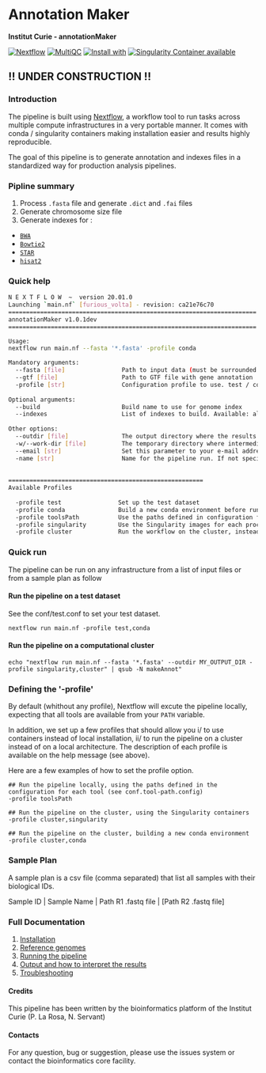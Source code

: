 # Annotation Maker

**Institut Curie - annotationMaker**

[![Nextflow](https://img.shields.io/badge/nextflow-%E2%89%A50.32.0-brightgreen.svg)](https://www.nextflow.io/)
[![MultiQC](https://img.shields.io/badge/MultiQC-1.8-blue.svg)](https://multiqc.info/)
[![Install with](https://anaconda.org/anaconda/conda-build/badges/installer/conda.svg)](https://conda.anaconda.org/anaconda)
[![Singularity Container available](https://img.shields.io/badge/singularity-available-7E4C74.svg)](https://singularity.lbl.gov/)
<!--[![Docker Container available](https://img.shields.io/badge/docker-available-003399.svg)](https://www.docker.com/)-->

## !! UNDER CONSTRUCTION !! 

### Introduction

The pipeline is built using [Nextflow](https://www.nextflow.io), a workflow tool to run tasks across multiple compute infrastructures in a very portable manner. 
It comes with conda / singularity containers making installation easier and results highly reproducible.

The goal of this pipeline is to generate annotation and indexes files in a standardized way for production analysis pipelines.

### Pipline summary

1. Process `.fasta` file and generate `.dict` and `.fai` files
2. Generate chromosome size file
3. Generate indexes for :
- [`BWA`](http://bio-bwa.sourceforge.net/)
- [`Bowtie2`](http://bowtie-bio.sourceforge.net/bowtie2/index.shtml) 
- [`STAR`](https://github.com/alexdobin/STAR)
- [`hisat2`](http://ccb.jhu.edu/software/hisat2/index.shtml)

### Quick help

```bash
N E X T F L O W  ~  version 20.01.0
Launching `main.nf` [furious_volta] - revision: ca21e76c70
======================================================================
annotationMaker v1.0.1dev
======================================================================

Usage:
nextflow run main.nf --fasta '*.fasta' -profile conda

Mandatory arguments:
  --fasta [file]                Path to input data (must be surrounded with quotes)
  --gtf [file]                  Path to GTF file with gene annotation
  -profile [str]                Configuration profile to use. test / conda / toolsPath / singularity / cluster (see below)
	  
Optional arguments:
  --build                       Build name to use for genome index
  --indexes                     List of indexes to build. Available: all,bwa,star,bowtie2,hisat2. Default: all
		  
Other options:
  --outdir [file]               The output directory where the results will be saved
  -w/--work-dir [file]          The temporary directory where intermediate data will be saved
  --email [str]                 Set this parameter to your e-mail address to get a summary e-mail with details of the run sent to you when the workflow exits
  -name [str]                   Name for the pipeline run. If not specified, Nextflow will automatically generate a random mnemonic.
				  
			  
=======================================================
Available Profiles
				  
  -profile test                Set up the test dataset
  -profile conda               Build a new conda environment before running the pipeline
  -profile toolsPath           Use the paths defined in configuration for each tool
  -profile singularity         Use the Singularity images for each process
  -profile cluster             Run the workflow on the cluster, instead of locally							
```

### Quick run

The pipeline can be run on any infrastructure from a list of input files or from a sample plan as follow

#### Run the pipeline on a test dataset
See the conf/test.conf to set your test dataset.

```
nextflow run main.nf -profile test,conda

```

#### Run the pipeline on a computational cluster

```
echo "nextflow run main.nf --fasta '*.fasta' --outdir MY_OUTPUT_DIR -profile singularity,cluster" | qsub -N makeAnnot"

```

### Defining the '-profile'

By default (whithout any profile), Nextflow will excute the pipeline locally, expecting that all tools are available from your `PATH` variable.

In addition, we set up a few profiles that should allow you i/ to use containers instead of local installation, ii/ to run the pipeline on a cluster instead of on a local architecture.
The description of each profile is available on the help message (see above).

Here are a few examples of how to set the profile option.

```
## Run the pipeline locally, using the paths defined in the configuration for each tool (see conf.tool-path.config)
-profile toolsPath

## Run the pipeline on the cluster, using the Singularity containers
-profile cluster,singularity

## Run the pipeline on the cluster, building a new conda environment
-profile cluster,conda

```

### Sample Plan

A sample plan is a csv file (comma separated) that list all samples with their biological IDs.


Sample ID | Sample Name | Path R1 .fastq file | [Path R2 .fastq file]

### Full Documentation

1. [Installation](docs/installation.md)
2. [Reference genomes](docs/reference_genomes.md)
3. [Running the pipeline](docs/usage.md)
4. [Output and how to interpret the results](docs/output.md)
5. [Troubleshooting](docs/troubleshooting.md)

#### Credits

This pipeline has been written by the bioinformatics platform of the Institut Curie (P. La Rosa, N. Servant)

#### Contacts

For any question, bug or suggestion, please use the issues system or contact the bioinformatics core facility.

